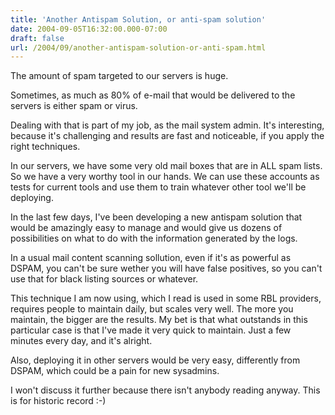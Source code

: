 ```yaml
---
title: 'Another Antispam Solution, or anti-spam solution'
date: 2004-09-05T16:32:00.000-07:00
draft: false
url: /2004/09/another-antispam-solution-or-anti-spam.html
---
```


The amount of spam targeted to our servers is huge.  
  
Sometimes, as much as 80% of e-mail that would be delivered to the servers is either spam or virus.  
  
Dealing with that is part of my job, as the mail system admin. It's interesting, because it's challenging and results are fast and noticeable, if you apply the right techniques.  
  
In our servers, we have some very old mail boxes that are in ALL spam lists. So we have a very worthy tool in our hands. We can use these accounts as tests for current tools and use them to train whatever other tool we'll be deploying.  
  
In the last few days, I've been developing a new antispam solution that would be amazingly easy to manage and would give us dozens of possibilities on what to do with the information generated by the logs.  
  
In a usual mail content scanning sollution, even if it's as powerful as DSPAM, you can't be sure wether you will have false positives, so you can't use that for black listing sources or whatever.  
  
This technique I am now using, which I read is used in some RBL providers, requires people to maintain daily, but scales very well. The more you maintain, the bigger are the results. My bet is that what outstands in this particular case is that I've made it very quick to maintain. Just a few minutes every day, and it's alright.  
  
Also, deploying it in other servers would be very easy, differently from DSPAM, which could be a pain for new sysadmins.  
  
I won't discuss it further because there isn't anybody reading anyway. This is for historic record :-)

